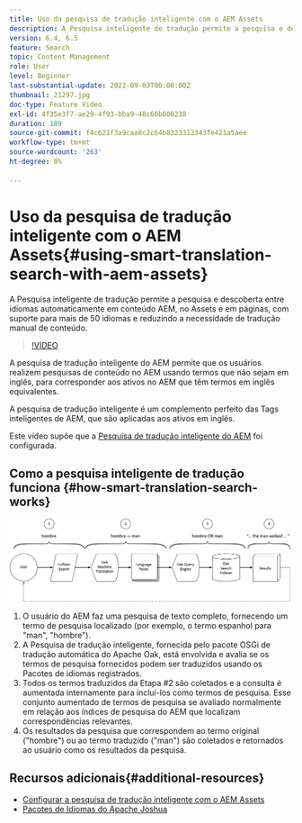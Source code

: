 ```yaml
---
title: Uso da pesquisa de tradução inteligente com o AEM Assets
description: A Pesquisa inteligente de tradução permite a pesquisa e descoberta entre idiomas automaticamente em conteúdo AEM, no Assets e em páginas, com suporte para mais de 50 idiomas e reduzindo a necessidade de tradução manual de conteúdo.
version: 6.4, 6.5
feature: Search
topic: Content Management
role: User
level: Beginner
last-substantial-update: 2022-09-03T00:00:00Z
thumbnail: 21297.jpg
doc-type: Feature Video
exl-id: 4f35e3f7-ae29-4f93-bba9-48c60b800238
duration: 189
source-git-commit: f4c621f3a9caa8c2c64b8323312343fe421a5aee
workflow-type: tm+mt
source-wordcount: '263'
ht-degree: 0%

---
```


# Uso da pesquisa de tradução inteligente com o AEM Assets{#using-smart-translation-search-with-aem-assets}

A Pesquisa inteligente de tradução permite a pesquisa e descoberta entre idiomas automaticamente em conteúdo AEM, no Assets e em páginas, com suporte para mais de 50 idiomas e reduzindo a necessidade de tradução manual de conteúdo.

>[!VIDEO](https://video.tv.adobe.com/v/21297?quality=12&learn=on)

A pesquisa de tradução inteligente do AEM permite que os usuários realizem pesquisas de conteúdo no AEM usando termos que não sejam em inglês, para corresponder aos ativos no AEM que têm termos em inglês equivalentes.

A pesquisa de tradução inteligente é um complemento perfeito das Tags inteligentes de AEM, que são aplicadas aos ativos em inglês.

Este vídeo supõe que a [Pesquisa de tradução inteligente do AEM](smart-translation-search-technical-video-setup.md) foi configurada.

## Como a pesquisa inteligente de tradução funciona {#how-smart-translation-search-works}

![Diagrama de Fluxo de Pesquisa de Tradução Inteligente](assets/smart-translation-search-flow.png)

1. O usuário do AEM faz uma pesquisa de texto completo, fornecendo um termo de pesquisa localizado (por exemplo, o termo espanhol para &quot;man&quot;, &quot;hombre&quot;).
2. A Pesquisa de tradução inteligente, fornecida pelo pacote OSGi de tradução automática do Apache Oak, está envolvida e avalia se os termos de pesquisa fornecidos podem ser traduzidos usando os Pacotes de idiomas registrados.
3. Todos os termos traduzidos da Etapa #2 são coletados e a consulta é aumentada internamente para incluí-los como termos de pesquisa. Esse conjunto aumentado de termos de pesquisa se avaliado normalmente em relação aos índices de pesquisa do AEM que localizam correspondências relevantes.
4. Os resultados da pesquisa que correspondem ao termo original (&quot;hombre&quot;) ou ao termo traduzido (&quot;man&quot;) são coletados e retornados ao usuário como os resultados da pesquisa.

## Recursos adicionais{#additional-resources}

* [Configurar a pesquisa de tradução inteligente com o AEM Assets](smart-translation-search-technical-video-setup.md)
* [Pacotes de Idiomas do Apache Joshua](https://cwiki.apache.org/confluence/display/JOSHUA/Language+Packs)
